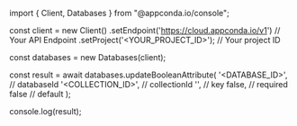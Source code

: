import { Client, Databases } from "@appconda.io/console";

const client = new Client()
    .setEndpoint('https://cloud.appconda.io/v1') // Your API Endpoint
    .setProject('<YOUR_PROJECT_ID>'); // Your project ID

const databases = new Databases(client);

const result = await databases.updateBooleanAttribute(
    '<DATABASE_ID>', // databaseId
    '<COLLECTION_ID>', // collectionId
    '', // key
    false, // required
    false // default
);

console.log(result);
